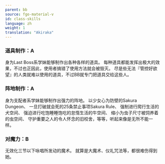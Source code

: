 ```yaml
---
parent: bb
source: fgo-material-v
id: class-skills
language: zh
weight: 1
translation: "Akiraka"
---
```


### 道具制作：A

身为Last Boss系学妹能够制作出各种各样的道具。
每种道具都能发挥出极大的效果，不过也正因此，使用者搞错了使用方法就会被毁灭。
尽是些无法『管控好欲望』的人类就难以使用的道具，不过BB就专门把道具交给这些人。

### 阵地制作：A

身为支配者系学妹能够制作出强力的阵地。
以少女心为防壁的Sakura Dungeon、
一旦打破就会死的25条禁止事项Sakura Rule、
强制进行爬行生活的犬空间、
强迫进行吃饱睡睡饱吃的怠惰生活的牛空间、
缩小为虫子尺寸被饲养着的虫空间、
守护重要之人的令人怀念的旧校舍，等等，听起来像是无所不能一样。

### 对魔力：B

无效化三节以下咏唱所发动的魔术。
就算是大魔术、仪礼咒法等，都很难伤得到她。


